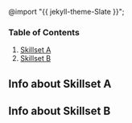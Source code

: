 @import "{{ jekyll-theme-Slate }}";
### Table of Contents

1. [Skillset A](https://github.com/chickenchick223/EllenSamul/new/main#info-about-skillset-a)
2. [Skillset B](https://github.com/chickenchick223/EllenSamul/new/main#info-about-skillset-b)
   
## Info about Skillset A

## Info about Skillset B
